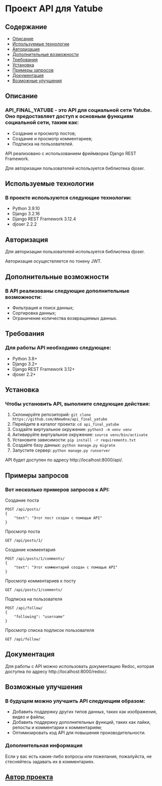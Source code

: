 # Проект API для Yatube

## Содержание
+ [Описание](#описание)
+ [Используемые технологии](#используемые-технологии)
+ [Авторизация](#авторизация)
+ [Дополнительные возможности](#дополнительные-возможности)
+ [Требования](#требования)
+ [Установка](#установка)
+ [Примеры запросов](#примеры-запросов)
+ [Документация](#документация)
+ [Возможные улучшения](#возможные-улучшения)

## Описание 

### API_FINAL_YATUBE - это API для социальной сети Yatube. Оно предоставляет доступ к основным функциям социальной сети, таким как:

+ Создание и просмотр постов;
+ Создание и просмотр комментариев;
+ Подписка на пользователей.

API реализовано с использованием фреймворка Django REST Framework. 

Для авторизации пользователей используется библиотека djoser.


## Используемые технологии

### В проекте используются следующие технологии:

+ Python 3.9.10
+ Django 3.2.16
+ Django REST Framework 3.12.4
+ djoser 2.2.2


## Авторизация

Для авторизации пользователей используется библиотека djoser. 

Авторизация осуществляется по токену JWT.


## Дополнительные возможности

### В API реализованы следующие дополнительные возможности:

+ Фильтрация и поиск данных;
+ Сортировка данных;
+ Ограничение количества возвращаемых данных.


## Требования

### Для работы API необходимо следующее:

+ Python 3.8+
+ Django 3.2+
+ Django REST Framework 3.12+
+ djoser 2.2+


## Установка

### Чтобы установить API, выполните следующие действия:

1. Склонируйте репозиторий:
`
git clone https://github.com/ANew0ne/api_final_yatube
`
3. Перейдите в каталог проекта:
`
cd api_final_yatube
`
4. Создайте виртуальное окружение:
`
python3 -m venv venv
`
5. Активируйте виртуальное окружение:
`
source venv/bin/activate
`
6. Установите зависимости:
`
pip install -r requirements.txt
`
7. Создайте базу данных:
`
python manage.py migrate
`
8. Запустите сервер:
`
python manage.py runserver
`

API будет доступен по адресу http://localhost:8000/api/.


## Примеры запросов

### Вот несколько примеров запросов к API:

Создание поста
```
POST /api/posts/
{
    "text": "Этот пост создан с помощью API"
}
```
Просмотр поста
```
GET /api/posts/1/
```
Создание комментария
```
POST /api/posts/1/comments/
{
    "text": "Этот комментарий создан с помощью API"
}
```
Просмотр комментариев к посту
```
GET /api/posts/1/comments/
```
Подписка на пользователя
```
POST /api/follow/
{
    "following": "username"
}
```
Просмотр списка подписок пользователя
```
GET /api/follow/
```

## Документация

Для работы с API можно использовать документацию Redoc, которая доступна по адресу http://localhost:8000/redoc/.


## Возможные улучшения

### В будущем можно улучшить API следующим образом:

+ Добавить поддержку других типов данных, таких как изображения, видео и файлы;
+ Добавить поддержку дополнительных функций, таких как лайки, репосты и комментарии к комментариям;
+ Оптимизировать код API для повышения производительности.


### Дополнительная информация

Если у вас есть какие-либо вопросы или пожелания, пожалуйста, не стесняйтесь задавать их в комментариях.

## [Автор проекта](https://github.com/ANew0ne)